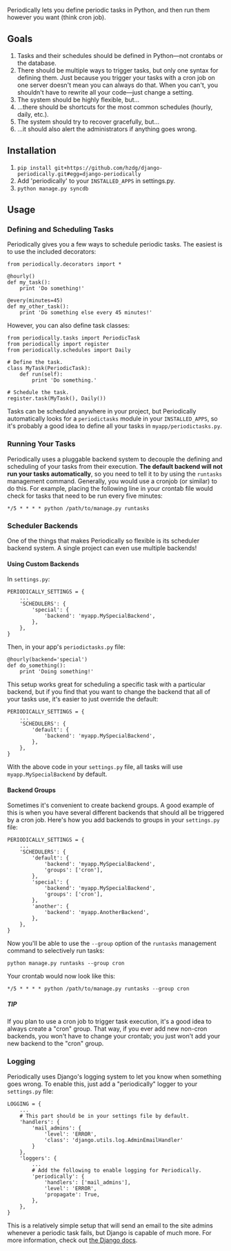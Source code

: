 Periodically lets you define periodic tasks in Python, and then run them however you want (think cron job).


Goals
-------

1. Tasks and their schedules should be defined in Python—not crontabs or the database.
2. There should be multiple ways to trigger tasks, but only one syntax for defining them. Just because you trigger your tasks with a cron job on one server doesn't mean you can always do that. When you can't, you shouldn't have to rewrite all your code—just change a setting.
3. The system should be highly flexible, but…
4. …there should be shortcuts for the most common schedules (hourly, daily, etc.).
5. The system should try to recover gracefully, but…
6. …it should also alert the administrators if anything goes wrong.


Installation
------------

1. `pip install git+https://github.com/hzdg/django-periodically.git#egg=django-periodically`
2. Add 'periodically' to your `INSTALLED_APPS` in settings.py.
3. `python manage.py syncdb`


Usage
-----

### Defining and Scheduling Tasks

Periodically gives you a few ways to schedule periodic tasks. The easiest is to use the included decorators:

    from periodically.decorators import *
    
    @hourly()
    def my_task():
        print 'Do something!'
    
    @every(minutes=45)
    def my_other_task():
        print 'Do something else every 45 minutes!'

However, you can also define task classes:

    from periodically.tasks import PeriodicTask
    from periodically import register
    from periodically.schedules import Daily
    
    # Define the task.
    class MyTask(PeriodicTask):
        def run(self):
            print 'Do something.'
    
    # Schedule the task.
    register.task(MyTask(), Daily())

Tasks can be scheduled anywhere in your project, but Periodically automatically looks for a `periodictasks` module in your `INSTALLED_APPS`, so it's probably a good idea to define all your tasks in `myapp/periodictasks.py`.

### Running Your Tasks

Periodically uses a pluggable backend system to decouple the defining and scheduling of your tasks from their execution. **The default backend will not run your tasks automatically**, so you need to tell it to by using the `runtasks` management command. Generally, you would use a cronjob (or similar) to do this.  For example, placing the following line in your crontab file would check for tasks that need to be run every five minutes:

    */5 * * * * python /path/to/manage.py runtasks

### Scheduler Backends

One of the things that makes Periodically so flexible is its scheduler backend system. A single project can even use multiple backends!

#### Using Custom Backends

In `settings.py`:

	PERIODICALLY_SETTINGS = {
		...
	    'SCHEDULERS': {
			'special': {
				'backend': 'myapp.MySpecialBackend',
			},
	    },
	}

Then, in your app's `periodictasks.py` file:

    @hourly(backend='special')
    def do_something():
		print 'Doing something!'

This setup works great for scheduling a specific task with a particular backend, but if you find that you want to change the backend that all of your tasks use, it's easier to just override the default:

	PERIODICALLY_SETTINGS = {
		...
	    'SCHEDULERS': {
			'default': {
				'backend': 'myapp.MySpecialBackend',
			},
	    },
	}

With the above code in your `settings.py` file, all tasks will use `myapp.MySpecialBackend` by default.

#### Backend Groups

Sometimes it's convenient to create backend groups. A good example of this is when you have several different backends that should all be triggered by a cron job. Here's how you add backends to groups in your `settings.py` file:

	PERIODICALLY_SETTINGS = {
		...
	    'SCHEDULERS': {
			'default': {
				'backend': 'myapp.MySpecialBackend',
				'groups': ['cron'],
			},
			'special': {
				'backend': 'myapp.MySpecialBackend',
				'groups': ['cron'],
			},
			'another': {
				'backend': 'myapp.AnotherBackend',
			},
	    },
	}

Now you'll be able to use the `--group` option of the `runtasks` management command to selectively run tasks:

    python manage.py runtasks --group cron

Your crontab would now look like this:

    */5 * * * * python /path/to/manage.py runtasks --group cron

##### TIP

If you plan to use a cron job to trigger task execution, it's a good idea to always create a "cron" group. That way, if you ever add new non-cron backends, you won't have to change your crontab; you just won't add your new backend to the "cron" group.

### Logging

Periodically uses Django's logging system to let you know when something goes wrong. To enable this, just add a "periodically" logger to your `settings.py` file:

    LOGGING = {
	    ...
        # This part should be in your settings file by default.
        'handlers': {
            'mail_admins': {
                'level': 'ERROR',
                'class': 'django.utils.log.AdminEmailHandler'
            }
        },
        'loggers': {
            ...
            # Add the following to enable logging for Periodically.
            'periodically': {
                'handlers': ['mail_admins'],
                'level': 'ERROR',
                'propagate': True,
            },
        },
    }

This is a relatively simple setup that will send an email to the site admins whenever a periodic task fails, but Django is capable of much more. For more information, check out [the Django docs](https://docs.djangoproject.com/en/dev/topics/logging/).

